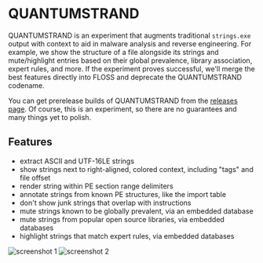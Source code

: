 # QUANTUMSTRAND

QUANTUMSTRAND is an experiment that augments traditional `strings.exe` output with context to aid in malware analysis and reverse engineering.
For example, we show the structure of a file alongside its strings and mute/highlight entries based on their global prevalence, library association, expert rules, and more.
If the experiment proves successful, we'll merge the best features directly into FLOSS and deprecate the QUANTUMSTRAND codename.

You can get prerelease builds of QUANTUMSTRAND from the [releases page](https://github.com/mandiant/flare-floss/releases).
Of course, this is an experiment, so there are no guarantees and many things yet to polish.

## Features

  - extract ASCII and UTF-16LE strings
  - show strings next to right-aligned, colored context, including "tags" and file offset
  - render string within PE section range delimiters
  - annotate strings from known PE structures, like the import table
  - don't show junk strings that overlap with instructions
  - mute strings known to be globally prevalent, via an embedded database
  - mute strings from popular open source libraries, via embedded databases
  - highlight strings that match expert rules, via embedded databases


![screenshot 1](https://github.com/mandiant/flare-floss/assets/156560/ed7fb658-742b-40f8-87f5-a2674d7db3c0)
![screenshot 2](https://github.com/mandiant/flare-floss/assets/156560/65a1429a-e538-4154-8474-c4de7f2d2df1)